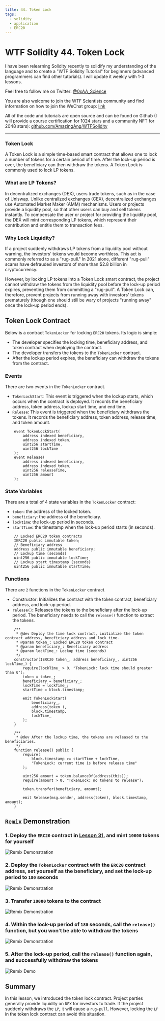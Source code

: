 ```yaml
---
title: 44. Token Lock
tags:
  - solidity
  - application
  - ERC20
---
```


# WTF Solidity 44. Token Lock

I have been relearning Solidity recently to solidify my understanding of the language and to create a "WTF Solidity Tutorial" for beginners (advanced programmers can find other tutorials). I will update it weekly with 1-3 lessons.

Feel free to follow me on Twitter: [@0xAA_Science](https://twitter.com/0xAA_Science)

You are also welcome to join the WTF Scientists community and find information on how to join the WeChat group: [link](https://discord.gg/5akcruXrsk)

All of the code and tutorials are open source and can be found on Github (I will provide a course certification for 1024 stars and a community NFT for 2048 stars): [github.com/AmazingAng/WTFSolidity](https://github.com/AmazingAng/WTFSolidity)

---

### Token Lock

A Token Lock is a simple time-based smart contract that allows one to lock a number of tokens for a certain period of time. After the lock-up period is over, the beneficiary can then withdraw the tokens. A Token Lock is commonly used to lock LP tokens.

### What are LP Tokens?

In decentralized exchanges (DEX), users trade tokens, such as in the case of Uniswap. Unlike centralized exchanges (CEX), decentralized exchanges use Automated Market Maker (AMM) mechanisms. Users or projects provide a liquidity pool, so that other users can buy and sell tokens instantly. To compensate the user or project for providing the liquidity pool, the DEX will mint corresponding LP tokens, which represent their contribution and entitle them to transaction fees.

### Why Lock Liquidity?

If a project suddenly withdraws LP tokens from a liquidity pool without warning, the investors' tokens would become worthless. This act is commonly referred to as a "rug-pull." In 2021 alone, different "rug-pull" scams have defrauded investors of more than $2.8 billion in cryptocurrency.

However, by locking LP tokens into a Token Lock smart contract, the project cannot withdraw the tokens from the liquidity pool before the lock-up period expires, preventing them from committing a "rug-pull". A Token Lock can, therefore, prevent projects from running away with investors' tokens prematurely (though one should still be wary of projects "running away" once the lock-up period ends).

## Token Lock Contract

Below is a contract `TokenLocker` for locking `ERC20` tokens. Its logic is simple:

- The developer specifies the locking time, beneficiary address, and token contract when deploying the contract.
- The developer transfers the tokens to the `TokenLocker` contract.
- After the lockup period expires, the beneficiary can withdraw the tokens from the contract.

### Events

There are two events in the `TokenLocker` contract.

- `TokenLockStart`: This event is triggered when the lockup starts, which occurs when the contract is deployed. It records the beneficiary address, token address, lockup start time, and end time.
- `Release`: This event is triggered when the beneficiary withdraws the tokens. It records the beneficiary address, token address, release time, and token amount.

```solidity
    event TokenLockStart(
        address indexed beneficiary,
        address indexed token,
        uint256 startTime,
        uint256 lockTime
    );
    event Release(
        address indexed beneficiary,
        address indexed token,
        uint256 releaseTime,
        uint256 amount
    );
```

### State Variables

There are a total of 4 state variables in the `TokenLocker` contract:

- `token`: the address of the locked token.
- `beneficiary`: the address of the beneficiary.
- `locktime`: the lock-up period in seconds.
- `startTime`: the timestamp when the lock-up period starts (in seconds).

```solidity
    // Locked ERC20 token contracts
    IERC20 public immutable token;
    // Beneficiary address
    address public immutable beneficiary;
    // Lockup time (seconds)
    uint256 public immutable lockTime;
    // Lockup start timestamp (seconds)
    uint256 public immutable startTime;
```

### Functions

There are `2` functions in the `TokenLocker` contract.

- Constructor: Initializes the contract with the token contract, beneficiary address, and lock-up period.
- `release()`: Releases the tokens to the beneficiary after the lock-up period. The beneficiary needs to call the `release()` function to extract the tokens.

```solidity
    /**
     * @dev Deploy the time lock contract, initialize the token contract address, beneficiary address and lock time.
     * @param token_: Locked ERC20 token contract
     * @param beneficiary_: Beneficiary address
     * @param lockTime_: Lockup time (seconds)
     */
    constructor(IERC20 token_, address beneficiary_, uint256 lockTime_) {
        require(lockTime_ > 0, "TokenLock: lock time should greater than 0");
        token = token_;
        beneficiary = beneficiary_;
        lockTime = lockTime_;
        startTime = block.timestamp;

        emit TokenLockStart(
            beneficiary_,
            address(token_),
            block.timestamp,
            lockTime_
        );
    }

    /**
     * @dev After the lockup time, the tokens are released to the beneficiaries.
     */
    function release() public {
        require(
            block.timestamp >= startTime + lockTime,
            "TokenLock: current time is before release time"
        );

        uint256 amount = token.balanceOf(address(this));
        require(amount > 0, "TokenLock: no tokens to release");

        token.transfer(beneficiary, amount);

        emit Release(msg.sender, address(token), block.timestamp, amount);
    }
```

## `Remix` Demonstration

### 1. Deploy the `ERC20` contract in [Lesson 31](../31_ERC20/readme.md), and mint `10000` tokens for yourself

![`Remix` Demonstration](./img/44-2.png)

### 2. Deploy the `TokenLocker` contract with the `ERC20` contract address, set yourself as the beneficiary, and set the lock-up period to `180` seconds

![`Remix` Demonstration](./img/44-3.png)

### 3. Transfer `10000` tokens to the contract

![`Remix` Demonstration](./img/44-4.png)

### 4. Within the lock-up period of `180` seconds, call the `release()` function, but you won't be able to withdraw the tokens

![`Remix` Demonstration](./img/44-5.png)

### 5. After the lock-up period, call the `release()` function again, and successfully withdraw the tokens

![`Remix` Demo](./img/44-6.png)

## Summary

In this lesson, we introduced the token lock contract. Project parties generally provide liquidity on `DEX` for investors to trade. If the project suddenly withdraws the `LP`, it will cause a `rug-pull`. However, locking the `LP` in the token lock contract can avoid this situation.
